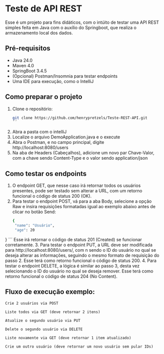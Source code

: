 # Teste de API REST

Esse é um projeto para fins didáticos, com o intúito de testar uma API REST simples feita em Java com o auxílio do Springboot, que realiza o armazenamento local dos dados.

##  Pré-requisitos
- Java 24.0
- Maven 4.0
- SpringBoot 3.4.5
- (Opcional) Postman/Insomnia para testar endpoints
- Uma IDE para execução, como o IntelliJ

## Como preparar o projeto
1. Clone o repositório:
   ```bash
   git clone https://github.com/henrypretzels/Teste-REST-API.git
   ´´
2. Abra a pasta com o intelliJ
3. Localize o arquivo DemoApplication.java e o execute
4. Abra o Postman, e no campo principal, digite http://localhost:8080/users
5. Na aba de Headers (Cabeçalhos), adicione um novo par Chave-Valor, com a chave sendo Content-Type e o valor sendo application/json
## Como testar os endpoints
1. O endpoint GET, que nesse caso irá retornar todos os usuários presentes, pode ser testado sem alterar a URL, com um retorno funcional o código de status 200 (OK).
2. Para testar o endpoint POST, vá para a aba Body, selecione a opção Raw e insira requisições formatadas igual ao exemplo abaixo antes de clicar no botão Send:
   ```bash
   {
    "name": "Usuário",
    "age": 20
}
´´´
Esse irá retornar o código de status 201 (Created) se funcionar corretamente.
3. Para testar o endpoint PUT, a URL deve ser modificada para  http://localhost:8080/users/<n>, com n sendo o ID do usuário no qual se deseja alterar as informações,
seguindo o mesmo formato de requisição do passo 2. Esse terá como retorno funcional o código de status 200.
4. Para testar o endpoint DELETE, a lógica é similar ao passo 3, desta vez selecionando o ID do usuário no qual se deseja remover. Esse terá como retorno funcional o código de status 204 (No Content).
## Fluxo de execução exemplo:
    Crie 2 usuários via POST

    Liste todos via GET (deve retornar 2 itens)

    Atualize o segundo usuário via PUT

    Delete o segundo usuário via DELETE

    Liste novamente via GET (deve retornar 1 item atualizado)

    Crie um outro usuário (deve retornar um novo usuário sem pular IDs)
